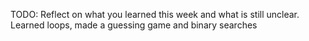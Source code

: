 TODO: Reflect on what you learned this week and what is still unclear.
Learned loops, made a guessing game and binary searches
